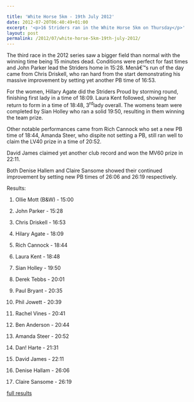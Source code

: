 ```yaml
---

title: 'White Horse 5km - 19th July 2012'
date: 2012-07-20T06:40:49+01:00
excerpt: '<p>16 Striders ran in the White Horse 5km on Thursday</p>'
layout: post
permalink: /2012/07/white-horse-5km-19th-july-2012/
---
```

</p> 

The third race in the 2012 series saw a bigger field than normal with the winning time being 15 minutes dead. Conditions were perfect for fast times and John Parker lead the Striders home in 15:28. Menâ€™s run of the day came from Chris Driskell, who ran hard from the start demonstrating his massive improvement by setting yet another PB time of 16:53.

For the women, Hillary Agate did the Striders Proud by storming round, finishing first lady in a time of 18:09. Laura Kent followed, showing her return to form in a time of 18:48, 3<sup>rd</sup>lady overall. The womens team were completed by Sian Holley who ran a solid 19:50, resulting in them winning the team prize.

Other notable performances came from Rich Cannock who set a new PB time of 18:44, Amanda Steer, who dispite not setting a PB, still ran well to claim the LV40 prize in a time of 20:52.

David James claimed yet another club record and won the MV60 prize in 22:11.

Both Denise Hallem and Claire Sansome showed their continued improvement by setting new PB times of 26:06 and 26:19 respectively. 

Results:

1) Ollie Mott (B&W) - 15:00

4) John Parker - 15:28

18) Chris Driskell - 16:53

24) Hilary Agate - 18:09

32) Rich Cannock - 18:44

34) Laura Kent - 18:48

46) Sian Holley - 19:50

49) Derek Tebbs - 20:01

58) Paul Bryant - 20:35

59) Phil Jowett - 20:39

60) Rachel Vines - 20:41

63) Ben Anderson - 20:44

65) Amanda Steer - 20:52

78) Dan! Harte - 21:31

86) David James - 22:11

108) Denise Hallam - 26:06

109) Claire Sansome - 26:19

<a href="http://www.clcstriders-runningclub.co.uk/images/documents/whresults19072012.pdf" target="_blank" rel="nofollow">full results</a>